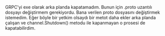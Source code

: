 GRPC'yi exe olarak arka planda kapatamadım. Bunun için .proto uzantılı dosyayı değiştirmem gerekiyordu. Bana verilen proto dosyasını değiştirmek istemedim. Eğer böyle bir yetkim olsaydı bir metot daha ekler arka planda çalışan ve channel.Shutdown() metodu ile kapanmayan o prosesi de kapatabilirdim.
